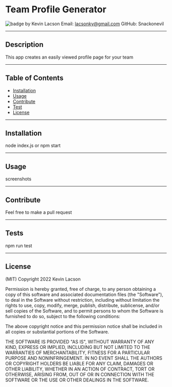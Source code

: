 # Team Profile Generator
![badge](https://img.shields.io/badge/license-MIT-blue)
by Kevin Lacson
Email: lacsonky@gmail.com
GitHub: Snackonevil

---
## Description
This app creates an easily viewed profile page for your team

---
## Table of Contents
- [Installation](#installation)
- [Usage](#usage)
- [Contribute](#contribute)
- [Test](#tests)
- [License](#license)

---
## Installation
node index.js or npm start

---
## Usage
screenshots

---
## Contribute
Feel free to make a pull request

---
## Tests
npm run test

---
## License 
(MIT)
Copyright 2022 Kevin Lacson

Permission is hereby granted, free of charge, to any person obtaining a copy of this software and associated documentation files (the "Software"), to deal in the Software without restriction, including without limitation the rights to use, copy, modify, merge, publish, distribute, sublicense, and/or sell copies of the Software, and to permit persons to whom the Software is furnished to do so, subject to the following conditions:
  
The above copyright notice and this permission notice shall be included in all copies or substantial portions of the Software.

THE SOFTWARE IS PROVIDED "AS IS", WITHOUT WARRANTY OF ANY KIND, EXPRESS OR IMPLIED, INCLUDING BUT NOT LIMITED TO THE WARRANTIES OF MERCHANTABILITY, FITNESS FOR A PARTICULAR PURPOSE AND NONINFRINGEMENT. IN NO EVENT SHALL THE AUTHORS OR COPYRIGHT HOLDERS BE LIABLE FOR ANY CLAIM, DAMAGES OR OTHER LIABILITY, WHETHER IN AN ACTION OF CONTRACT, TORT OR OTHERWISE, ARISING FROM, OUT OF OR IN CONNECTION WITH THE SOFTWARE OR THE USE OR OTHER DEALINGS IN THE SOFTWARE.

